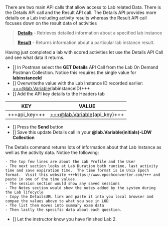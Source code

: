 

There are two main API calls that allow access to Lab related Data.  There is the Details API call and the Result API call.  The Details API provides more details on a Lab including activity results whereas the Result API call focuses down on the result data of activities

>[**Details**](https://docs.skillable.com/lod/lod-api/lod-api-details.md) - Retrieves detailed information about a specified lab instance
>
>[**Result**](https://docs.skillable.com/lod/lod-api/lod-api-result.md) - Returns information about a particular lab instance result.

Having just completed a lab with scored activities let use the Details API Call and see what data it returns.

- [] In Postman select the **GET Details** API Call from the Lab On Demand Postman Collection.  Notice this requires the single value for **labinstanceId**
- [] Overwritethe value with the Lab Instance ID recorded earlier: +++@lab.Variable(labinstanceID)+++
- [] Add the API key details to the Headers tab

| KEY | VALUE |
|-----|-------|
|+++api_key+++|+++@lab.Variable(api_key)+++|

- [] Press the **Send** button
- [] Save this update Details call in your **@lab.Variable(initials)-LDW Collection**

The Details command returns lots of information about that Lab Instance as well as the activity data.  Notice the following:

    - The top few lines are about the Lab Profile and the User
    - The next section looks at Lab Duration both runtime, last activity time and save expiration time.  The time format is in Unix Epoch format.  Visit this website +++https://www.epochconverter.com/+++ and paste in one of the time values. 
    - The session section would show any saved sessions
    - The Notes section would show the notes added by the system during the Lab lifecycle
    - Copy the DetailsURL link and paste it into you local browser and compae the values above to what you see in LOD
    - The list then moves into summary exam data
    - Then lastly the specific data about each question.

- [] Let the instructor know you have finished Lab 2.
